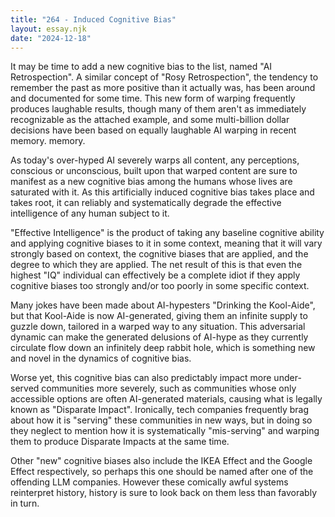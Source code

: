 ```yaml
---
title: "264 - Induced Cognitive Bias"
layout: essay.njk
date: "2024-12-18"
---
```


It may be time to add a new cognitive bias to the list, named "AI Retrospection". A similar concept of "Rosy Retrospection", the tendency to remember the past as more positive than it actually was, has been around and documented for some time. This new form of warping frequently produces laughable results, though many of them aren't as immediately recognizable as the attached example, and some multi-billion dollar decisions have been based on equally laughable AI warping in recent memory.
memory.

As today's over-hyped AI severely warps all content, any perceptions, conscious or unconscious, built upon that warped content are sure to manifest as a new cognitive bias among the humans whose lives are saturated with it. As this artificially induced cognitive bias takes place and takes root, it can reliably and systematically degrade the effective intelligence of any human subject to it.

"Effective Intelligence" is the product of taking any baseline cognitive ability and applying cognitive biases to it in some context, meaning that it will vary strongly based on context, the cognitive biases that are applied, and the degree to which they are applied. The net result of this is that even the highest "IQ" individual can effectively be a complete idiot if they apply cognitive biases too strongly and/or too poorly in some specific context.

Many jokes have been made about AI-hypesters "Drinking the Kool-Aide", but that Kool-Aide is now AI-generated, giving them an infinite supply to guzzle down, tailored in a warped way to any situation. This adversarial dynamic can make the generated delusions of AI-hype as they currently circulate flow down an infinitely deep rabbit hole, which is something new and novel in the dynamics of cognitive bias.

Worse yet, this cognitive bias can also predictably impact more under-served communities more severely, such as communities whose only accessible options are often AI-generated materials, causing what is legally known as "Disparate Impact". Ironically, tech companies frequently brag about how it is "serving" these communities in new ways, but in doing so they neglect to mention how it is systematically "mis-serving" and warping them to produce Disparate Impacts at the same time.

Other "new" cognitive biases also include the IKEA Effect and the Google Effect respectively, so perhaps this one should be named after one of the offending LLM companies. However these comically awful systems reinterpret history, history is sure to look back on them less than favorably in turn.
